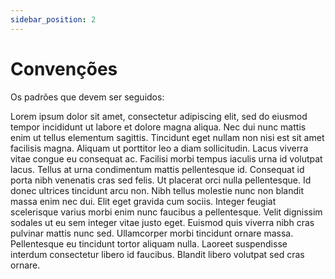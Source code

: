 ```yaml
---
sidebar_position: 2
---
```


# Convenções

Os padrões que devem ser seguidos:

Lorem ipsum dolor sit amet, consectetur adipiscing elit, sed do eiusmod tempor incididunt ut labore et dolore magna aliqua. Nec dui nunc mattis enim ut tellus elementum sagittis. Tincidunt eget nullam non nisi est sit amet facilisis magna. Aliquam ut porttitor leo a diam sollicitudin. Lacus viverra vitae congue eu consequat ac. Facilisi morbi tempus iaculis urna id volutpat lacus. Tellus at urna condimentum mattis pellentesque id. Consequat id porta nibh venenatis cras sed felis. Ut placerat orci nulla pellentesque. Id donec ultrices tincidunt arcu non. Nibh tellus molestie nunc non blandit massa enim nec dui. Elit eget gravida cum sociis. Integer feugiat scelerisque varius morbi enim nunc faucibus a pellentesque. Velit dignissim sodales ut eu sem integer vitae justo eget. Euismod quis viverra nibh cras pulvinar mattis nunc sed. Ullamcorper morbi tincidunt ornare massa. Pellentesque eu tincidunt tortor aliquam nulla. Laoreet suspendisse interdum consectetur libero id faucibus. Blandit libero volutpat sed cras ornare.